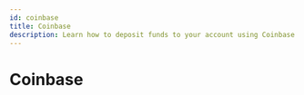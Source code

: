 ```yaml
---
id: coinbase
title: Coinbase
description: Learn how to deposit funds to your account using Coinbase.
---
```


# Coinbase